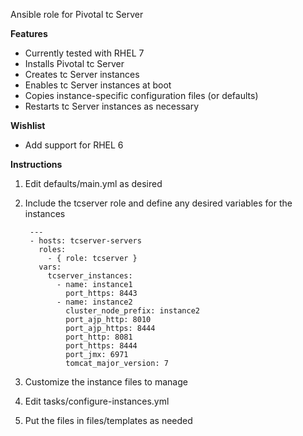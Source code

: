 Ansible role for Pivotal tc Server

**Features**

- Currently tested with RHEL 7
- Installs Pivotal tc Server
- Creates tc Server instances
- Enables tc Server instances at boot
- Copies instance-specific configuration files (or defaults)
- Restarts tc Server instances as necessary

**Wishlist**

- Add support for RHEL 6

**Instructions**

1. Edit defaults/main.yml as desired

2. Include the tcserver role and define any desired variables for the instances

        ---
        - hosts: tcserver-servers
          roles:
            - { role: tcserver }
          vars:
            tcserver_instances:
              - name: instance1
                port_https: 8443
              - name: instance2
                cluster_node_prefix: instance2
                port_ajp_http: 8010
                port_ajp_https: 8444
                port_http: 8081
                port_https: 8444
                port_jmx: 6971
                tomcat_major_version: 7

3. Customize the instance files to manage

  1. Edit tasks/configure-instances.yml
  
  2. Put the files in files/templates as needed
